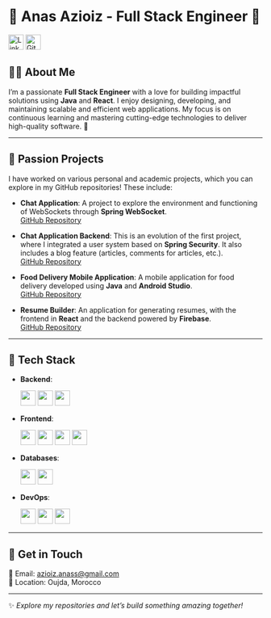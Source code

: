 # 🌟 Anas Azioiz - Full Stack Engineer 🚀

<p align="flex">
  <a href="https://linkedin.com/in/anas-azioiz"><img src="https://img.shields.io/badge/-LinkedIn-blue?logo=linkedin&logoColor=white" alt="LinkedIn" height="30" /></a>
  <a href="https://github.com/AzioizAnass"><img src="https://img.shields.io/badge/-GitHub-black?logo=github&logoColor=white" alt="GitHub" height="30" /></a>
</p>


## 👨‍💻 **About Me**  
I’m a passionate **Full Stack Engineer** with a love for building impactful solutions using **Java** and **React**. I enjoy designing, developing, and maintaining scalable and efficient web applications. My focus is on continuous learning and mastering cutting-edge technologies to deliver high-quality software. 🌱  

---

## 🎯 Passion Projects

I have worked on various personal and academic projects, which you can explore in my GitHub repositories! These include:

- **Chat Application**: A project to explore the environment and functioning of WebSockets through **Spring WebSocket**.  
  [GitHub Repository](https://github.com/AzioizAnass/chat-application)

- **Chat Application Backend**: This is an evolution of the first project, where I integrated a user system based on **Spring Security**. It also includes a blog feature (articles, comments for articles, etc.).  
  [GitHub Repository](https://github.com/AzioizAnass/chat-application-backend)

- **Food Delivery Mobile Application**: A mobile application for food delivery developed using **Java** and **Android Studio**.  
  [GitHub Repository](https://github.com/AzioizAnass/androidResteauProject-master)

- **Resume Builder**: An application for generating resumes, with the frontend in **React** and the backend powered by **Firebase**.  
  [GitHub Repository](https://github.com/AzioizAnass/resume_builder)

---
## 🔧 **Tech Stack**

- **Backend**:  
  <p align="flex" >
    <img src="https://img.shields.io/badge/Java-%23ED8B00.svg?logo=openjdk&logoColor=white" height="30" />
    <img src="https://img.shields.io/badge/-Spring%20Boot-green?logo=springboot&logoColor=white" height="30" />
    <img src="https://img.shields.io/badge/-REST%20API-lightgrey?logo=swagger&logoColor=white" height="30" />
  </p>

- **Frontend**:
  <p align="flex">
    <img src="https://img.shields.io/badge/-HTML-orange?logo=html5&logoColor=white" height="30" />
    <img src="https://img.shields.io/badge/-CSS-blue?logo=css3&logoColor=white" height="30" />
    <img src="https://img.shields.io/badge/-React-blue?logo=react&logoColor=white" height="30" />
    <img src="https://img.shields.io/badge/-Next.js-black?logo=next.js&logoColor=white" height="30" />
  </p>

- **Databases**:  
  <p align="flex" >
    <img src="https://img.shields.io/badge/-MySQL-blue?logo=mysql&logoColor=white" height="30" />
    <img src="https://img.shields.io/badge/-PostgreSQL-blue?logo=postgresql&logoColor=white" height="30" />
  </p>

- **DevOps**:  
  <p align="flex" >
    <img src="https://img.shields.io/badge/-Git-orange?logo=git&logoColor=white" height="30" />
    <img src="https://img.shields.io/badge/-Docker-blue?logo=docker&logoColor=white" height="30" />
    <img src="https://img.shields.io/badge/-Jenkins-red?logo=jenkins&logoColor=white" height="30" />
  </p>


---

## 📩 **Get in Touch**  

📧 Email: azioiz.anass@gmail.com  
📍 Location: Oujda, Morocco  

---

✨ *Explore my repositories and let’s build something amazing together!*
